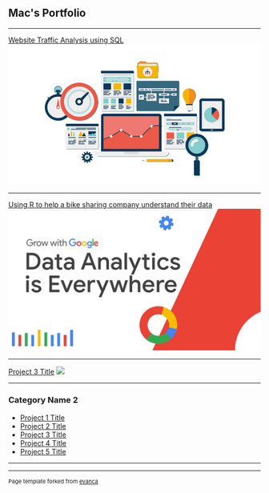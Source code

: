 ## Mac's Portfolio

---

[Website Traffic Analysis using SQL](/[project_1](https://github.com/Lajatto/mac.benedicto.github.io/blob/master/project_1.md))
<img src="images/website-analysis.jpg?raw=true"/>

---
[Using R to help a bike sharing company understand their data](https://www.kaggle.com/code/macbenedicto/google-data-analytics-program-capstone-project-1/notebook)
<img src="images/maxresdefault.jpg?raw=true"/>

---
[Project 3 Title](http://example.com/)
<img src="images/dummy_thumbnail.jpg?raw=true"/>

---

### Category Name 2

- [Project 1 Title](http://example.com/)
- [Project 2 Title](http://example.com/)
- [Project 3 Title](http://example.com/)
- [Project 4 Title](http://example.com/)
- [Project 5 Title](http://example.com/)

---




---
<p style="font-size:11px">Page template forked from <a href="https://github.com/evanca/quick-portfolio">evanca</a></p>
<!-- Remove above link if you don't want to attibute -->
